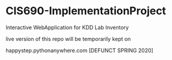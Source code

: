 # CIS690-ImplementationProject
Interactive WebApplication for KDD Lab Inventory

live version of this repo will be temporarily kept on 

happystep.pythonanywhere.com [DEFUNCT SPRING 2020]

